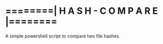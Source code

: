 # ========| H A S H - C O M P A R E |========
A simple powershell script to compare two file hashes.
